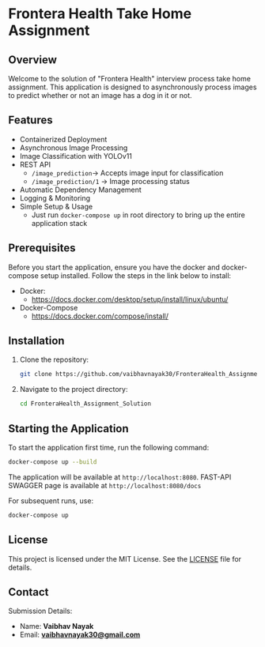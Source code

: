 # Frontera Health Take Home Assignment

## Overview
Welcome to the solution of "Frontera Health" interview process take home assignment. This application is designed to asynchronously process images to predict whether or not an image has a dog in it or not. 

## Features
- Containerized Deployment
- Asynchronous Image Processing
- Image Classification with YOLOv11
- REST API
    - ```/image_prediction```→ Accepts image input for classification
    - ```/image_prediction/1``` → Image processing status
- Automatic Dependency Management
- Logging & Monitoring
- Simple Setup & Usage
    - Just run ```docker-compose up``` in root directory to bring up the entire application stack

## Prerequisites
Before you start the application, ensure you have the docker and docker-compose setup installed. Follow the steps in the link below to install:
- Docker:
    - https://docs.docker.com/desktop/setup/install/linux/ubuntu/
- Docker-Compose
    - https://docs.docker.com/compose/install/

## Installation
1. Clone the repository:
    ```bash
    git clone https://github.com/vaibhavnayak30/FronteraHealth_Assignment_Solution.git
    ```
2. Navigate to the project directory:
    ```bash
    cd FronteraHealth_Assignment_Solution
    ```

## Starting the Application
To start the application first time, run the following command:
```bash
docker-compose up --build
```
The application will be available at `http://localhost:8080`.
FAST-API SWAGGER page is available at  `http://localhost:8080/docs`

For subsequent runs, use:
```bash
docker-compose up
```

## License
This project is licensed under the MIT License. See the [LICENSE](LICENSE) file for details.

## Contact
Submission Details:
- Name: **Vaibhav Nayak** 
- Email: **vaibhavnayak30@gmail.com**
